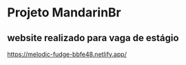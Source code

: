 # Projeto MandarinBr

## website realizado para vaga de estágio

https://melodic-fudge-bbfe48.netlify.app/
